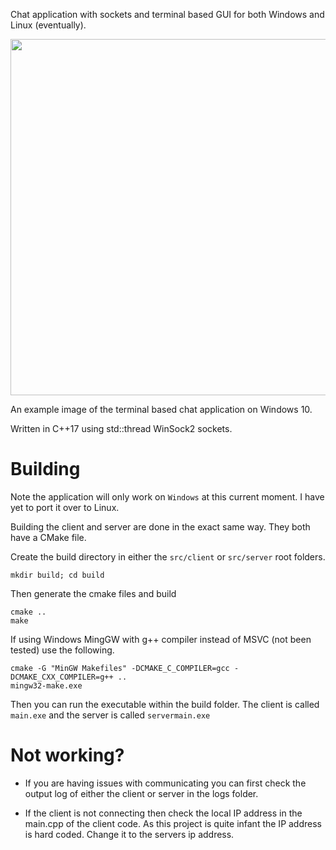 Chat application with sockets and terminal based GUI for both Windows and Linux (eventually). 

<p align="center">
  <img src="https://github.com/user-attachments/assets/f8214d45-33d3-419c-92a4-158352d848f6"/width=570>
</p>
An example image of the terminal based chat application on Windows 10.


Written in C++17 using std::thread WinSock2 sockets.

# Building
Note the application will only work on `Windows` at this current moment. I have yet to port it over to Linux.

Building the client and server are done in the exact same way. They both have a CMake file.

Create the build directory in either the `src/client` or `src/server` root folders.
```
mkdir build; cd build
```
Then generate the cmake files and build
```
cmake ..
make
```
If using Windows MingGW with g++ compiler instead of MSVC (not been tested) use the following.
```
cmake -G "MinGW Makefiles" -DCMAKE_C_COMPILER=gcc -DCMAKE_CXX_COMPILER=g++ ..
mingw32-make.exe
```

Then you can run the executable within the build folder. The client is called `main.exe` and the server is called `servermain.exe`

# Not working?

- If you are having issues with communicating you can first check the output log of either the client or server in the logs folder.

- If the client is not connecting then check the local IP address in the main.cpp of the client code. As this project is quite infant the IP address is hard coded. Change it to the servers ip address.
